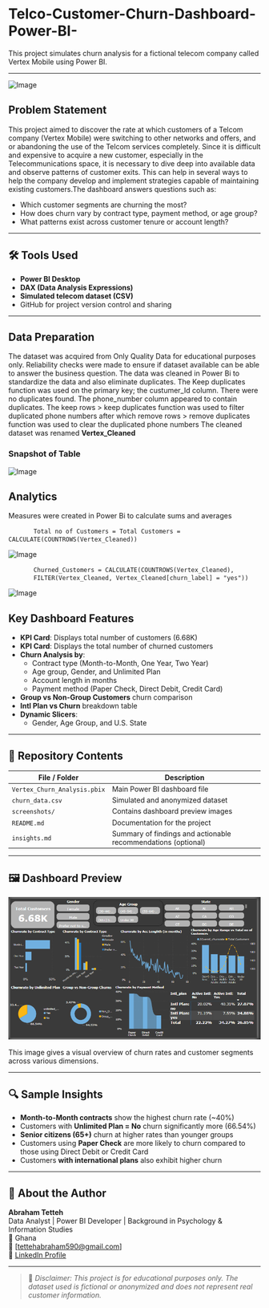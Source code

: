 # Telco-Customer-Churn-Dashboard-Power-BI-
This project simulates churn analysis for a fictional telecom company called Vertex Mobile using Power BI.


---
![Image](https://github.com/user-attachments/assets/6d302eda-1e3d-4489-abd3-be1a6cca513e)

## Problem Statement

This project aimed to discover the rate at which customers of a Telcom company (Vertex Mobile) 
were switching to other networks and offers, and or abandoning the use of the Telcom services 
completely.
Since it is difficult and expensive to acquire a new customer, especially in the Telecommunications 
space, it is necessary to dive deep into available data and observe patterns of customer exits. 
This can help in several ways to help the company develop and implement strategies capable of 
maintaining existing customers.The dashboard answers questions such as:

- Which customer segments are churning the most?
- How does churn vary by contract type, payment method, or age group?
- What patterns exist across customer tenure or account length?

---

## 🛠️ Tools Used

- **Power BI Desktop**
- **DAX (Data Analysis Expressions)**
- **Simulated telecom dataset (CSV)**
- GitHub for project version control and sharing

---
## Data Preparation
The dataset was acquired from Only Quality Data for educational purposes only.
Reliability checks were made to ensure if dataset available can be able to answer the business question.
The data was cleaned in Power Bi to standardize the data and also eliminate duplicates. 
The Keep duplicates function was used on the primary key; the custumer_Id column. There were no duplicates found.
The phone_number column appeared to contain duplicates. 
The keep rows > keep duplicates function was used to filter duplicated phone numbers after which 
remove rows > remove duplicates function was used to clear the duplicated phone numbers
The cleaned dataset was renamed **Vertex_Cleaned** 

### Snapshot of Table
![Image](https://github.com/user-attachments/assets/0ea27658-3ffd-4773-af13-23086fc3a4f3)
## Analytics
Measures were created in Power Bi to calculate sums and averages
           
           Total no of Customers = Total Customers = CALCULATE(COUNTROWS(Vertex_Cleaned))

![Image](https://github.com/user-attachments/assets/f8fa1b43-501c-469e-a4c4-6797d7cfcc09)

           Churned_Customers = CALCULATE(COUNTROWS(Vertex_Cleaned),
           FILTER(Vertex_Cleaned, Vertex_Cleaned[churn_label] = "yes"))

![Image](https://github.com/user-attachments/assets/f8fa1b43-501c-469e-a4c4-6797d7cfcc09)


## Key Dashboard Features

- **KPI Card**: Displays total number of customers (6.68K)
- **KPI Card**: Displays the total number of churned customers
- **Churn Analysis by**:
  - Contract type (Month-to-Month, One Year, Two Year)
  - Age group, Gender, and Unlimited Plan
  - Account length in months
  - Payment method (Paper Check, Direct Debit, Credit Card)
- **Group vs Non-Group Customers** churn comparison
- **Intl Plan vs Churn** breakdown table
- **Dynamic Slicers**:
  - Gender, Age Group, and U.S. State

---

## 📁 Repository Contents

| File / Folder | Description |
|---------------|-------------|
| `Vertex_Churn_Analysis.pbix` | Main Power BI dashboard file |
| `churn_data.csv` | Simulated and anonymized dataset |
| `screenshots/` | Contains dashboard preview images |
| `README.md` | Documentation for the project |
| `insights.md` | Summary of findings and actionable recommendations (optional) |

---

## 🖼️ Dashboard Preview

![Dashboard Screenshot](Vtx_screenshots/Dashboard.png)

This image gives a visual overview of churn rates and customer segments across various dimensions.

---

## 🔍 Sample Insights

- **Month-to-Month contracts** show the highest churn rate (~40%)
- Customers with **Unlimited Plan = No** churn significantly more (66.54%)
- **Senior citizens (65+)** churn at higher rates than younger groups
- Customers using **Paper Check** are more likely to churn compared to those using Direct Debit or Credit Card
- Customers **with international plans** also exhibit higher churn

---


## 👤 About the Author

**Abraham Tetteh**  
Data Analyst | Power BI Developer | Background in Psychology & Information Studies  
📍 Ghana  
📧 [tettehabraham590@gmail.com]  
🔗 [LinkedIn Profile](https://www.linkedin.com/in/abraham-tetteh-b03057350/)

---

> 🚨 *Disclaimer: This project is for educational purposes only. The dataset used is fictional or anonymized and does not represent real customer information.*


